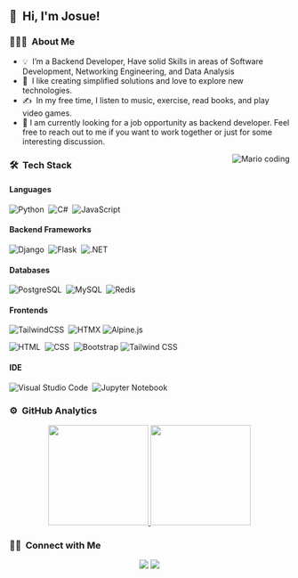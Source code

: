 ## 👋  &nbsp;Hi, I'm Josue! 
 

### 👨🏻‍💻 &nbsp;About Me


- 💡 &nbsp;I’m a Backend Developer, Have solid Skills in areas of Software Development, Networking Engineering, and Data Analysis
- 🌱 &nbsp;I like creating simplified solutions and love to explore new technologies.
- ✍️ &nbsp;In my free time, I listen to music, exercise, read books, and play video games. 
- 💬&nbsp;I am currently looking for a job opportunity as backend developer. Feel free to reach out to me if you want to work together  or just for some interesting discussion.


<img alt="Mario coding" src="https://user-images.githubusercontent.com/74038190/235224431-e8c8c12e-6826-47f1-89fb-2ddad83b3abf.gif" align="right"/>

### 🛠 &nbsp;Tech Stack

#### Languages
![Python](https://img.shields.io/badge/-Python-333333?style=flat&logo=python)&nbsp;
![C#](https://custom-icon-badges.demolab.com/badge/C%23-%23239120.svg?logo=cshrp&logoColor=white)&nbsp;
![JavaScript](https://img.shields.io/badge/-JavaScript-05122A?style=flat&logo=javascript)&nbsp;

#### Backend Frameworks
![Django](https://img.shields.io/badge/Django-%23092E20.svg?logo=django&logoColor=white)&nbsp;
![Flask](https://img.shields.io/badge/-Flask-333333?style=flat&logo=flask&logoColor=white)&nbsp;
![.NET](https://img.shields.io/badge/.NET-512BD4?logo=dotnet&logoColor=fff)&nbsp;


#### Databases
![PostgreSQL](https://img.shields.io/badge/-PostgreSQL-333333?style=flat&logo=PostgreSQL)&nbsp;
![MySQL](https://shields.io/badge/MySQL-lightgrey?logo=mysql&style=plastic&logoColor=white&labelColor=blue)&nbsp;
![Redis](https://img.shields.io/badge/Redis-%23DD0031.svg?logo=redis&logoColor=white)

#### Frontends
![TailwindCSS](https://img.shields.io/badge/Tailwind%20CSS-%2338B2AC.svg?logo=tailwind-css&logoColor=white)&nbsp;
![HTMX](https://img.shields.io/badge/HTMX-36C?logo=htmx&logoColor=fff)
![Alpine.js](https://img.shields.io/badge/Alpine.js-8BC0D0?logo=alpinedotjs&logoColor=fff)


![HTML](https://img.shields.io/badge/-HTML-333333?style=flat&logo=HTML5)&nbsp;
![CSS](https://img.shields.io/badge/-CSS-333333?style=flat&logo=CSS3&logoColor=1572B6)&nbsp;
![Bootstrap](https://img.shields.io/badge/-Bootstrap-333333?style=flat&logo=bootstrap&logoColor=563D7C)
![Tailwind CSS](https://img.shields.io/badge/-Tailwind_CSS-333333?style=flat&logo=tailwind-css&logoColor=563D7C)

#### IDE
![Visual Studio Code](https://img.shields.io/badge/-Visual%20Studio%20Code-05122A?style=flat&logo=visual-studio-code&logoColor=007ACC)&nbsp;
![Jupyter Notebook](https://img.shields.io/badge/-JupyterNotebook-333333?style=flat&logo=Jupyter)&nbsp;


### ⚙️ &nbsp;GitHub Analytics

<p align="center">
<a href="https://github.com/Josue-Tejeda">
  <img height="180em" src="https://github-readme-stats-eight-theta.vercel.app/api?username=josue-tejeda&show_icons=true&theme=dracula&include_all_commits=true&count_private=true" />
  <img height="180em" src="https://github-readme-stats-eight-theta.vercel.app/api/top-langs/?username=josue-tejeda&layout=compact&exclude_lang=java+r&theme=vue-dark" />
</a>
</p>

### 🤝🏻 &nbsp;Connect with Me

<p align="center">
<a href="https://www.linkedin.com/in/josue-tejeda-a79987169/"><img src="https://img.shields.io/badge/-Josue%20Tejeda-0077B5?style=flat-square&logo=Linkedin&logoColor=white"/></a>
<a href="mailto:josuetejeda02@gmail.com"><img src="https://img.shields.io/badge/-Email me-D14836?style=flat-square&logo=Gmail&logoColor=white"/></a>
</p>
